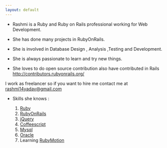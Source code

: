 ```yaml
---
layout: default
---
```

  * Rashmi is a Ruby and Ruby on Rails professional working for Web Development.

  * She has done many projects in RubyOnRails.

  * She is involved in Database Design , Analysis ,Testing and Development.

  * She is always passionate to learn and try new things.

  * She loves to do open source contribution also have contributed in Rails <a>http://contributors.rubyonrails.org/</a>
  
  I work as freelancer so if you want to hire me contact me at <a href='mailto:rashmi14yadav@gmail.com'>rashmi14yadav@gmail.com</a>

  

  * Skills she knows :
  
    1. <a href="http://www.ruby-lang.org/en/">Ruby</a>
    2. <a href='http://guides.rubyonrails.org/'>RubyOnRails</a>
    3. <a href='http://jquery.com/'>jQuery</a>
    4. <a href="http://coffeescript.org/">Coffeescript</a>
    5. <a href="http://www.mysql.com/">Mysql</a></li>
    6. <a href="http://www.oracle.com/index.html">Oracle</a></li>
    7. Learning <a href="http://www.rubymotion.com/">RubyMotion</a>

